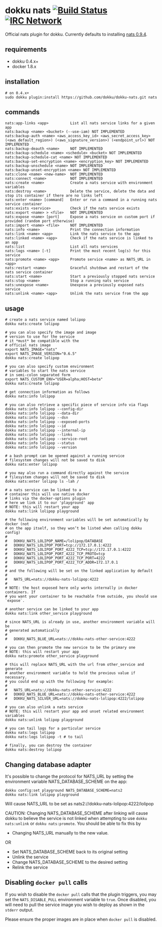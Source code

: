 # dokku nats [![Build Status](https://img.shields.io/travis/dokku/dokku-nats.svg?branch=master "Build Status")](https://travis-ci.org/dokku/dokku-nats) [![IRC Network](https://img.shields.io/badge/irc-freenode-blue.svg "IRC Freenode")](https://webchat.freenode.net/?channels=dokku)

Official nats plugin for dokku. Currently defaults to installing [nats 0.9.4](https://hub.docker.com/_/nats/).

## requirements

- dokku 0.4.x+
- docker 1.8.x

## installation

```shell
# on 0.4.x+
sudo dokku plugin:install https://github.com/dokku/dokku-nats.git nats
```

## commands

```
nats:app-links <app>          List all nats service links for a given app
nats:backup <name> <bucket> (--use-iam) NOT IMPLEMENTED
nats:backup-auth <name> <aws_access_key_id> <aws_secret_access_key> (<aws_default_region>) (<aws_signature_version>) (<endpoint_url>) NOT IMPLEMENTED
nats:backup-deauth <name>     NOT IMPLEMENTED
nats:backup-schedule <name> <schedule> <bucket> NOT IMPLEMENTED
nats:backup-schedule-cat <name> NOT IMPLEMENTED
nats:backup-set-encryption <name> <encryption_key> NOT IMPLEMENTED
nats:backup-unschedule <name> NOT IMPLEMENTED
nats:backup-unset-encryption <name> NOT IMPLEMENTED
nats:clone <name> <new-name>  NOT IMPLEMENTED
nats:connect <name>           NOT IMPLEMENTED
nats:create <name>            Create a nats service with environment variables
nats:destroy <name>           Delete the service, delete the data and stop its container if there are no links left
nats:enter <name> [command]   Enter or run a command in a running nats service container
nats:exists <service>         Check if the nats service exists
nats:export <name> > <file>   NOT IMPLEMENTED
nats:expose <name> [port]     Expose a nats service on custom port if provided (random port otherwise)
nats:import <name> <file>     NOT IMPLEMENTED
nats:info <name>              Print the connection information
nats:link <name> <app>        Link the nats service to the app
nats:linked <name> <app>      Check if the nats service is linked to an app
nats:list                     List all nats services
nats:logs <name> [-t]         Print the most recent log(s) for this service
nats:promote <name> <app>     Promote service <name> as NATS_URL in <app>
nats:restart <name>           Graceful shutdown and restart of the nats service container
nats:start <name>             Start a previously stopped nats service
nats:stop <name>              Stop a running nats service
nats:unexpose <name>          Unexpose a previously exposed nats service
nats:unlink <name> <app>      Unlink the nats service from the app
```

## usage

```shell
# create a nats service named lolipop
dokku nats:create lolipop

# you can also specify the image and image
# version to use for the service
# it *must* be compatible with the
# official nats image
export NATS_IMAGE="nats"
export NATS_IMAGE_VERSION="0.6.5"
dokku nats:create lolipop

# you can also specify custom environment
# variables to start the nats service
# in semi-colon separated form
export NATS_CUSTOM_ENV="USER=alpha;HOST=beta"
dokku nats:create lolipop

# get connection information as follows
dokku nats:info lolipop

# you can also retrieve a specific piece of service info via flags
dokku nats:info lolipop --config-dir
dokku nats:info lolipop --data-dir
dokku nats:info lolipop --dsn
dokku nats:info lolipop --exposed-ports
dokku nats:info lolipop --id
dokku nats:info lolipop --internal-ip
dokku nats:info lolipop --links
dokku nats:info lolipop --service-root
dokku nats:info lolipop --status
dokku nats:info lolipop --version

# a bash prompt can be opened against a running service
# filesystem changes will not be saved to disk
dokku nats:enter lolipop

# you may also run a command directly against the service
# filesystem changes will not be saved to disk
dokku nats:enter lolipop ls -lah /

# a nats service can be linked to a
# container this will use native docker
# links via the docker-options plugin
# here we link it to our 'playground' app
# NOTE: this will restart your app
dokku nats:link lolipop playground

# the following environment variables will be set automatically by docker (not
# on the app itself, so they won’t be listed when calling dokku config)
#
#   DOKKU_NATS_LOLIPOP_NAME=/lolipop/DATABASE
#   DOKKU_NATS_LOLIPOP_PORT=tcp://172.17.0.1:4222
#   DOKKU_NATS_LOLIPOP_PORT_4222_TCP=tcp://172.17.0.1:4222
#   DOKKU_NATS_LOLIPOP_PORT_4222_TCP_PROTO=tcp
#   DOKKU_NATS_LOLIPOP_PORT_4222_TCP_PORT=4222
#   DOKKU_NATS_LOLIPOP_PORT_4222_TCP_ADDR=172.17.0.1
#
# and the following will be set on the linked application by default
#
#   NATS_URL=nats://dokku-nats-lolipop:4222
#
# NOTE: the host exposed here only works internally in docker containers. If
# you want your container to be reachable from outside, you should use `expose`.

# another service can be linked to your app
dokku nats:link other_service playground

# since NATS_URL is already in use, another environment variable will be
# generated automatically
#
#   DOKKU_NATS_BLUE_URL=nats://dokku-nats-other-service:4222

# you can then promote the new service to be the primary one
# NOTE: this will restart your app
dokku nats:promote other_service playground

# this will replace NATS_URL with the url from other_service and generate
# another environment variable to hold the previous value if necessary.
# you could end up with the following for example:
#
#   NATS_URL=nats://dokku-nats-other-service:4222
#   DOKKU_NATS_BLUE_URL=nats://dokku-nats-other-service:4222
#   DOKKU_NATS_SILVER_URL=nats://dokku-nats-lolipop:4222/lolipop

# you can also unlink a nats service
# NOTE: this will restart your app and unset related environment variables
dokku nats:unlink lolipop playground

# you can tail logs for a particular service
dokku nats:logs lolipop
dokku nats:logs lolipop -t # to tail

# finally, you can destroy the container
dokku nats:destroy lolipop
```

## Changing database adapter

It's possible to change the protocol for NATS_URL by setting
the environment variable NATS_DATABASE_SCHEME on the app:

```
dokku config:set playground NATS_DATABASE_SCHEME=nats2
dokku nats:link lolipop playground
```

Will cause NATS_URL to be set as
nats2://dokku-nats-lolipop:4222/lolipop

CAUTION: Changing NATS_DATABASE_SCHEME after linking will cause dokku to
believe the service is not linked when attempting to use `dokku nats:unlink`
or `dokku nats:promote`.
You should be able to fix this by

- Changing NATS_URL manually to the new value.

OR

- Set NATS_DATABASE_SCHEME back to its original setting
- Unlink the service
- Change NATS_DATABASE_SCHEME to the desired setting
- Relink the service

## Disabling `docker pull` calls

If you wish to disable the `docker pull` calls that the plugin triggers, you may set the `NATS_DISABLE_PULL` environment variable to `true`. Once disabled, you will need to pull the service image you wish to deploy as shown in the `stderr` output.

Please ensure the proper images are in place when `docker pull` is disabled.
